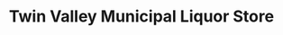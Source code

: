 ---
title: "Twin Valley Municipal Liquor Store"
url: /twin-valley/twin-valley-municipal-liquor-store/
shop: alcohol
---